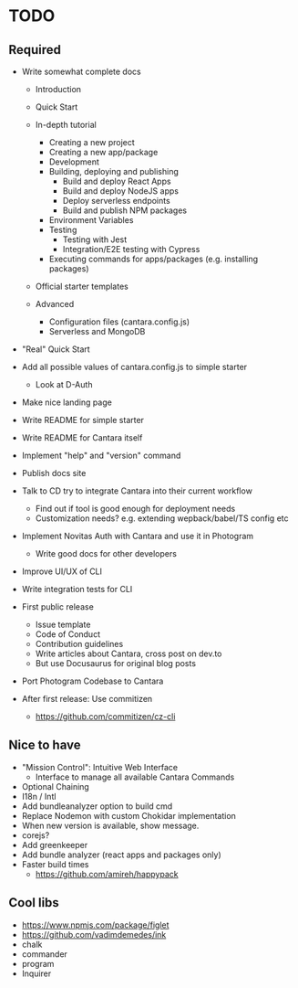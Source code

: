 # TODO

## Required

- Write somewhat complete docs

  - Introduction
  - Quick Start
  - In-depth tutorial

    - Creating a new project
    - Creating a new app/package
    - Development
    - Building, deploying and publishing
      - Build and deploy React Apps
      - Build and deploy NodeJS apps
      - Deploy serverless endpoints
      - Build and publish NPM packages
    - Environment Variables
    - Testing
      - Testing with Jest
      - Integration/E2E testing with Cypress
    - Executing commands for apps/packages (e.g. installing packages)

  - Official starter templates
  - Advanced
    - Configuration files (cantara.config.js)
    - Serverless and MongoDB

- "Real" Quick Start
- Add all possible values of cantara.config.js to simple starter
  - Look at D-Auth
- Make nice landing page
- Write README for simple starter
- Write README for Cantara itself
- Implement "help" and "version" command
- Publish docs site
- Talk to CD try to integrate Cantara into their current workflow
  - Find out if tool is good enough for deployment needs
  - Customization needs? e.g. extending wepback/babel/TS config etc
- Implement Novitas Auth with Cantara and use it in Photogram
  - Write good docs for other developers
- Improve UI/UX of CLI
- Write integration tests for CLI
- First public release
  - Issue template
  - Code of Conduct
  - Contribution guidelines
  - Write articles about Cantara, cross post on dev.to
  - But use Docusaurus for original blog posts
- Port Photogram Codebase to Cantara
- After first release: Use commitizen
  - https://github.com/commitizen/cz-cli

## Nice to have

- "Mission Control": Intuitive Web Interface
  - Interface to manage all available Cantara Commands
- Optional Chaining
- I18n / Intl
- Add bundleanalyzer option to build cmd
- Replace Nodemon with custom Chokidar implementation
- When new version is available, show message.
- corejs?
- Add greenkeeper
- Add bundle analyzer (react apps and packages only)
- Faster build times
  - https://github.com/amireh/happypack

## Cool libs

- https://www.npmjs.com/package/figlet
- https://github.com/vadimdemedes/ink
- chalk
- commander
- program
- Inquirer
